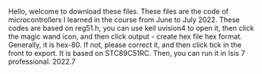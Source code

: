 Hello, welcome to download these files. These files are the code of microcontrollers I learned in the course from June to July 2022. These codes are based on reg51.h, you can use keil uvision4 to open it, then click the magic wand icon, and then click output - create hex file hex format. Generally, it is hex-80. If not, please correct it, and then click tick in the front to export.
It is based on STC89C51RC. Then, you can run it in Isis 7 professional.
                                                                                                     2022.7

